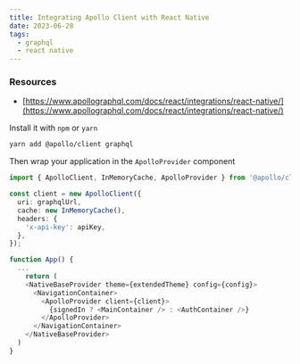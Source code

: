 ```yaml
---
title: Integrating Apollo Client with React Native
date: 2023-06-28
tags:
  - graphql
  - react native
---
```


### Resources

- [https://www.apollographql.com/docs/react/integrations/react-native/](https://www.apollographql.com/docs/react/integrations/react-native/)

Install it with `npm` or `yarn`

```bash
yarn add @apollo/client graphql
```

Then wrap your application in the `ApolloProvider` component

```typescript
import { ApolloClient, InMemoryCache, ApolloProvider } from '@apollo/client';

const client = new ApolloClient({
  uri: graphqlUrl,
  cache: new InMemoryCache(),
  headers: {
    'x-api-key': apiKey,
  },
});

function App() {
  ...
	return (
    <NativeBaseProvider theme={extendedTheme} config={config}>
      <NavigationContainer>
        <ApolloProvider client={client}>
          {signedIn ? <MainContainer /> : <AuthContainer />}
        </ApolloProvider>
      </NavigationContainer>
    </NativeBaseProvider>
  )
}
```

